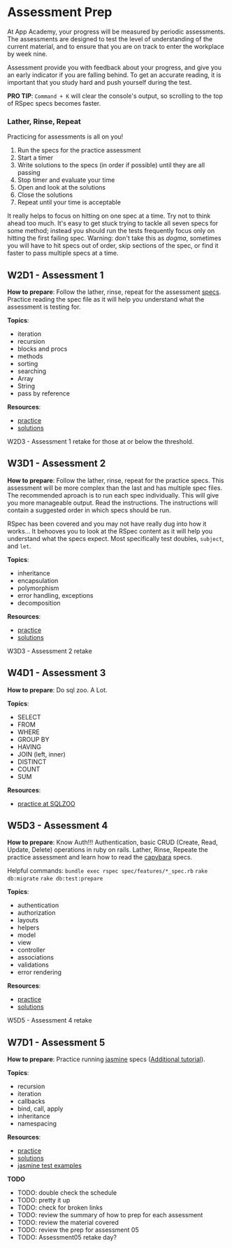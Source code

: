 # Assessment Prep

At App Academy, your progress will be measured by periodic assessments. 
The assessments are designed to test the level of understanding of the current
material, and to ensure that you are on track to enter the workplace by week nine.

Assessment provide you with feedback about your progress, and give you an early indicator 
if you are falling behind. To get an accurate reading, it is important that you study hard
and push yourself during the test.

**PRO TIP**: `Command + K` will clear the console's output, so scrolling to the top of RSpec specs becomes faster.

### Lather, Rinse, Repeat

Practicing for assessments is all on you!

1. Run the specs for the practice assessment
2. Start a timer
3. Write solutions to the specs (in order if possible) until they are all passing
4. Stop timer and evaluate your time
5. Open and look at the solutions
6. Close the solutions
7. Repeat until your time is acceptable

It really helps to focus on hitting on one spec at a time. Try not to think ahead too much.
It's easy to get stuck trying to tackle all seven specs for some method; instead you should 
run the tests frequently focus only on hitting the first failing spec. 
Warning: don't take this as
_dogma_, sometimes you will have to hit specs out of order, skip sections of the spec, or 
find it faster to pass multiple specs at a time.

## W2D1 - Assessment 1
**How to prepare**: Follow the lather, rinse, repeat for the assessment [specs](./a01-practice/spec/assessment01_spec.rb). Practice reading the spec file as it will help you understand what the assessment is testing for. 

**Topics**: 
* iteration
* recursion
* blocks and procs
* methods
* sorting
* searching
* Array
* String
* pass by reference

**Resources**:
* [practice][a1]
* [solutions][a1-soln]

W2D3 - Assessment 1 retake for those at or below the threshold.

## W3D1 - Assessment 2
**How to prepare**: Follow the lather, rinse, repeat for the practice specs. This assessment will be more complex than the last and has multiple spec files. The recommended aproach is to run each spec individually. This will give you more manageable output. Read the instructions. The instructions will contain a suggested order in which specs should be run.

RSpec has been covered and you may not have really dug into how it works... It behooves you to look at the RSpec content as it will help you understand what the specs expect. Most specifically test doubles, `subject`, and `let`.

**Topics**:
* inheritance
* encapsulation
* polymorphism
* error handling, exceptions
* decomposition

**Resources**:
* [practice][a2]
* [solutions][a2-soln]

W3D3 - Assessment 2 retake

## W4D1 - Assessment 3
**How to prepare**: Do sql zoo. A Lot.

**Topics**:
* SELECT
* FROM
* WHERE
* GROUP BY
* HAVING
* JOIN (left, inner)
* DISTINCT
* COUNT
* SUM

**Resources**:
* [practice at SQLZOO][sql-zoo]

## W5D3 - Assessment 4
**How to prepare**: Know Auth!!! Authentication, basic CRUD (Create, Read, Update, Delete) operations in ruby on rails. Lather, Rinse, Repeate the practice assessment and learn how to read the [capybara][capybara] specs.

Helpful commands:
`bundle exec rspec spec/features/*_spec.rb`
`rake db:migrate`
`rake db:test:prepare`

**Topics**:
* authentication
* authorization
* layouts
* helpers
* model
* view
* controller
* associations
* validations
* error rendering

**Resources**:
* [practice][a4]
* [solutions][a4-soln]

W5D5 - Assessment 4 retake

[capybara]: https://github.com/jnicklas/capybara

## W7D1 - Assessment 5
**How to prepare**: Practice running [jasmine][jasmine-github] specs ([Additional tutorial][jasmine-tutorial]). 

**Topics**:
* recursion
* iteration
* callbacks
* bind, call, apply
* inheritance
* namespacing

**Resources**:
* [practice][a5]
* [solutions][a5-soln]
* [jasmine test examples][a5-ex]

[jasmine-tutorial]: http://evanhahn.com/how-do-i-jasmine/
[jasmine-github]: http://pivotal.github.io/jasmine/

**TODO**
+ TODO: double check the schedule
+ TODO: pretty it up
+ TODO: check for broken links
+ TODO: review the summary of how to prep for each assessment
+ TODO: review the material covered
+ TODO: review the prep for assessment 05
+ TODO: Assessment05 retake day?

[a1]: ./a01-practice
[a1-soln]: ./a01-practice-soln
[a2]: ./a02-practice
[a2-soln]: ./a02-practice-soln
[sql-zoo]: http://sqlzoo.net/wiki/Main_Page
[a4]: ./a04-practice
[a4-soln]: ./a04-practice-soln
[a5-ex]: ./a05-examples
[a5]: ./a05-practice
[a5-soln]: ./a05-practice-soln
